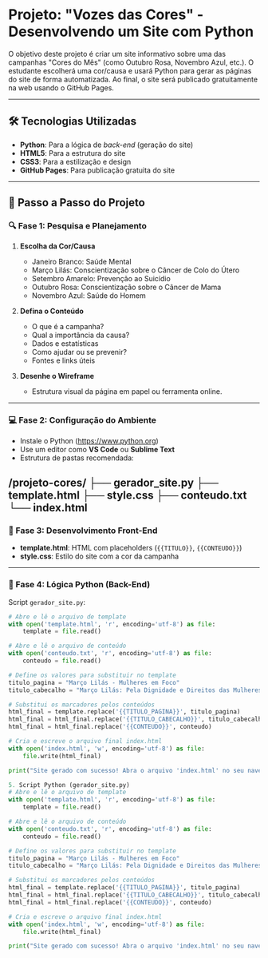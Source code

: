 # Projeto: "Vozes das Cores" - Desenvolvendo um Site com Python

O objetivo deste projeto é criar um site informativo sobre uma das campanhas "Cores do Mês" (como Outubro Rosa, Novembro Azul, etc.). O estudante escolherá uma cor/causa e usará Python para gerar as páginas do site de forma automatizada. Ao final, o site será publicado gratuitamente na web usando o GitHub Pages.

---

## 🛠 Tecnologias Utilizadas

- **Python**: Para a lógica de *back-end* (geração do site)
- **HTML5**: Para a estrutura do site
- **CSS3**: Para a estilização e design
- **GitHub Pages**: Para publicação gratuita do site

---

## 📌 Passo a Passo do Projeto

### 🔍 Fase 1: Pesquisa e Planejamento

1. **Escolha da Cor/Causa**
   - Janeiro Branco: Saúde Mental
   - Março Lilás: Conscientização sobre o Câncer de Colo do Útero
   - Setembro Amarelo: Prevenção ao Suicídio
   - Outubro Rosa: Conscientização sobre o Câncer de Mama
   - Novembro Azul: Saúde do Homem

2. **Defina o Conteúdo**
   - O que é a campanha?
   - Qual a importância da causa?
   - Dados e estatísticas
   - Como ajudar ou se prevenir?
   - Fontes e links úteis

3. **Desenhe o Wireframe**
   - Estrutura visual da página em papel ou ferramenta online.

---

### 💻 Fase 2: Configuração do Ambiente

- Instale o Python (https://www.python.org)
- Use um editor como **VS Code** ou **Sublime Text**
- Estrutura de pastas recomendada:

/projeto-cores/
├── gerador_site.py
├── template.html
├── style.css
├── conteudo.txt
└── index.html
---

### 🎨 Fase 3: Desenvolvimento Front-End

- **template.html**: HTML com placeholders (`{{TITULO}}`, `{{CONTEUDO}}`)
- **style.css**: Estilo do site com a cor da campanha

---

### 🧠 Fase 4: Lógica Python (Back-End)

Script `gerador_site.py`:

```python
# Abre e lê o arquivo de template
with open('template.html', 'r', encoding='utf-8') as file:
    template = file.read()

# Abre e lê o arquivo de conteúdo
with open('conteudo.txt', 'r', encoding='utf-8') as file:
    conteudo = file.read()

# Define os valores para substituir no template
titulo_pagina = "Março Lilás - Mulheres em Foco"
titulo_cabecalho = "Março Lilás: Pela Dignidade e Direitos das Mulheres"

# Substitui os marcadores pelos conteúdos
html_final = template.replace('{{TITULO_PAGINA}}', titulo_pagina)
html_final = html_final.replace('{{TITULO_CABECALHO}}', titulo_cabecalho)
html_final = html_final.replace('{{CONTEUDO}}', conteudo)

# Cria e escreve o arquivo final index.html
with open('index.html', 'w', encoding='utf-8') as file:
    file.write(html_final)

print("Site gerado com sucesso! Abra o arquivo 'index.html' no seu navegador.")

5. Script Python (gerador_site.py)
# Abre e lê o arquivo de template
with open('template.html', 'r', encoding='utf-8') as file:
    template = file.read()

# Abre e lê o arquivo de conteúdo
with open('conteudo.txt', 'r', encoding='utf-8') as file:
    conteudo = file.read()

# Define os valores para substituir no template
titulo_pagina = "Março Lilás - Mulheres em Foco"
titulo_cabecalho = "Março Lilás: Pela Dignidade e Direitos das Mulheres"

# Substitui os marcadores pelos conteúdos
html_final = template.replace('{{TITULO_PAGINA}}', titulo_pagina)
html_final = html_final.replace('{{TITULO_CABECALHO}}', titulo_cabecalho)
html_final = html_final.replace('{{CONTEUDO}}', conteudo)

# Cria e escreve o arquivo final index.html
with open('index.html', 'w', encoding='utf-8') as file:
    file.write(html_final)

print("Site gerado com sucesso! Abra o arquivo 'index.html' no seu navegador.")
